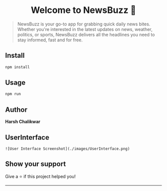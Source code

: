 <h1 align="center">Welcome to NewsBuzz 👋</h1>

> NewsBuzz is your go-to app for grabbing quick daily news bites. Whether you're interested in the latest updates on news, weather, politics, or sports, NewsBuzz delivers all the headlines you need to stay informed, fast and for free.

## Install

```sh
npm install
```

## Usage

```sh
npm run 
```
## Author

**Harsh Chalikwar**
## UserInterface
`![User Interface Screenshot](./images/UserInterface.png)`
## Show your support

Give a ⭐️ if this project helped you!

***
